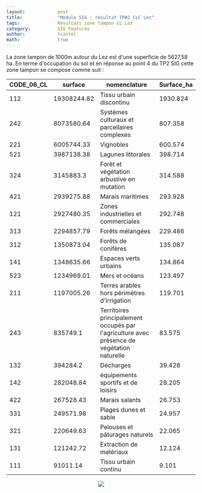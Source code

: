 ```yaml
---
layout:            post
title:             "Module SIG : résultat TP#2 CLC Lez"
tags:              Résultats zone tampon CL Lez 
category:          SIG Features
author:            tcastel
math:              true
---
```


La zone tampon de 1000m autour du Lez est d'une superficie de 5627,58 ha. En terme d'occupation du sol et en réponse au point 4 du TP2 SIG cette zone tampon se compose comme suit :

CODE_06_CL  |  surface      |  nomenclature                                                                                  |  Surface_ha
------------|---------------|----------------------------------------------------------------------------------------------|------------
112         |  19308244.82  |  Tissu urbain discontinu                                                                     |  1930.824
242         |  8073580.64   |  Systèmes culturaux et parcellaires complexes                                                |  807.358
221         |  6005744.33   |  Vignobles                                                                                   |  600.574
521         |  3987138.38   |  Lagunes littorales                                                                          |  398.714
324         |  3145883.3    |  Forêt et végétation arbustive en mutation                                                   |  314.588
421         |  2939275.88   |  Marais maritimes                                                                            |  293.928
121         |  2927480.35   |  Zones industrielles et commerciales                                                         |  292.748
313         |  2294857.79   |  Forêts mélangées                                                                            |  229.486
312         |  1350873.04   |  Forêts de conifères                                                                         |  135.087
141         |  1348635.66   |  Espaces verts urbains                                                                       |  134.864
523         |  1234969.01   |  Mers et océans                                                                              |  123.497
211         |  1197005.26   |  Terres arables hors périmètres d'irrigation                                                 |  119.701
243         |  835749.1     |  Territoires principalement occupés par l'agriculture avec présence de végétation naturelle  |  83.575
132         |  394284.2     |  Décharges                                                                                   |  39.428
142         |  282048.84    |  équipements sportifs et de loisirs                                                          |  28.205
422         |  267528.43    |  Marais salants                                                                              |  26.753
331         |  249571.98    |  Plages dunes et sable                                                                       |  24.957
321         |  220649.63    |  Pelouses et pâturages naturels                                                              |  22.065
131         |  121242.72    |  Extraction de matériaux                                                                     |  12.124
111         |  91011.14     |  Tissu urbain continu                                                                        |  9.101


<p align="center">
    <img src="{{ "/media/imgis/Lez.jpg" | absolute_url }}" />
</p>
